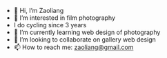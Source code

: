 - 👋 Hi, I’m Zaoliang
- 👀 I’m interested in film photography
- I do cycling since 3 years
- 🌱 I’m currently learning web design of photography
- 💞️ I’m looking to collaborate on gallery web design
- 📫 How to reach me: zaoliang@gmail.com

<!---
Zaoliang/Zaoliang is a ✨ special ✨ repository because its `README.md` (this file) appears on your GitHub profile.
You can click the Preview link to take a look at your changes.
--->
